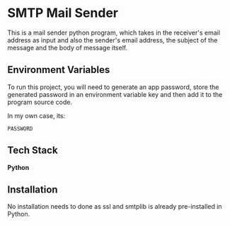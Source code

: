 
# SMTP Mail Sender
This is a mail sender python program, which takes in the receiver's email address as input and also the sender's email address, the subject of the message and the body of message itself.




## Environment Variables

To run this project, you will need to generate an app password, store the generated password in an environment variable key and then add it to the program source code.

In my own case, its:

`PASSWORD`




## Tech Stack

**Python**



## Installation

No installation needs to done as ssl and smtplib is already pre-installed in Python.

